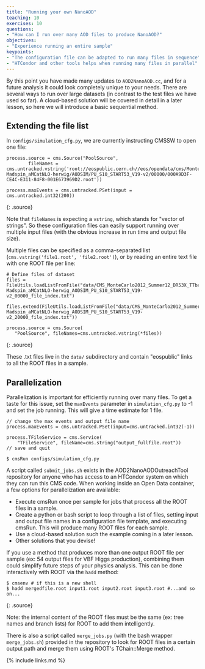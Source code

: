 ```yaml
---
title: "Running your own NanoAOD"
teaching: 10
exercises: 10
questions:
- "How can I run over many AOD files to produce NanoAOD?"
objectives:
- "Experience running an entire sample"
keypoints:
- "The configuration file can be adapted to run many files in sequence"
- "HTCondor and other tools helps when running many files in parallel"
---
```


By this point you have made many updates to `AOD2NanoAOD.cc`, and for a future analysis it could
look completely unique to your needs. There are several ways to run over large datasets (in contrast
to the test files we have used so far). A cloud-based solution will be covered in detail in a later
lesson, so here we will introduce a basic sequential method.

## Extending the file list

In `configs/simulation_cfg.py`, we are currently instructing CMSSW to open one file:

~~~
process.source = cms.Source("PoolSource",
        fileNames = cms.untracked.vstring('root://eospublic.cern.ch//eos/opendata/cms/MonteCarlo2012/Summer12_DR53X/TTbar_8TeV-Madspin_aMCatNLO-herwig/AODSIM/PU_S10_START53_V19-v2/00000/000A9D3F-CE4C-E311-84F8-001E673969D2.root'))

process.maxEvents = cms.untracked.PSet(input = cms.untracked.int32(200))
~~~
{: .source}

Note that `fileNames` is expecting a `vstring`, which stands for "vector of strings". So these
configuration files can easily support running over multiple input files (with the obvious increase in
run time and output file size).

Multiple files can be specified as a comma-separated list (`cms.vstring('file1.root', 'file2.root')`),
or by reading an entire text file with one ROOT file per line:

~~~
# Define files of dataset
files = FileUtils.loadListFromFile("data/CMS_MonteCarlo2012_Summer12_DR53X_TTbar_8TeV-Madspin_aMCatNLO-herwig_AODSIM_PU_S10_START53_V19-v2_00000_file_index.txt")

files.extend(FileUtils.loadListFromFile("data/CMS_MonteCarlo2012_Summer12_DR53X_TTbar_8TeV-Madspin_aMCatNLO-herwig_AODSIM_PU_S10_START53_V19-v2_20000_file_index.txt"))

process.source = cms.Source(
   "PoolSource", fileNames=cms.untracked.vstring(*files))
~~~
{: .source}

These .txt files live in the `data/` subdirectory and contain "eospublic" links to all the ROOT files
in a sample.

## Parallelization

Parallelization is important for efficiently running over many files. To get a taste for this issue,
set the `maxEvents` parameter in `simulation_cfg.py` to -1 and set the job running. This will give
a time estimate for 1 file.

~~~
// change the max events and output file name
process.maxEvents = cms.untracked.PSet(input=cms.untracked.int32(-1))

process.TFileService = cms.Service(
    "TFileService", fileName=cms.string("output_fullfile.root"))
// save and quit

$ cmsRun configs/simulation_cfg.py
~~~

A script called `submit_jobs.sh` exists in the AOD2NanoAODOutreachTool repository for anyone who has
access to an HTCondor system on which they can run this CMS code. When working inside an Open Data container,
a few options for parallelization are available:

 * Execute cmsRun once per sample for jobs that process all the ROOT files in a sample.
 * Create a python or bash script to loop through a list of files, setting input and output file names
 in a configuration file template, and executing cmsRun. This will produce many ROOT files for each
 sample.
 * Use a cloud-based solution such the example coming in a later lesson.
 * Other solutions that you devise!

If you use a method that produces more than one output ROOT file per sample (ex: 54 output files for VBF
Higgs production), combining them could simplify future steps of your physics analysis. This can be
done interactively with ROOT via the `hadd` method:

~~~
$ cmsenv # if this is a new shell
$ hadd mergedfile.root input1.root input2.root input3.root #...and so on...
~~~
{: .source}

Note: the internal content of the ROOT files must be the same (ex: tree names and branch lists) for ROOT to add them intelligently. 

There is also a script called `merge_jobs.py` (with the bash wrapper `merge_jobs.sh`) provided in the repository
to look for ROOT files in a certain output path and merge them using ROOT's TChain::Merge method. 


{% include links.md %}

